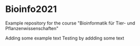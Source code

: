 # Bioinfo2021
Example repository for the course "Bioinformatik für Tier- und Pflanzenwissenschaften" 

Adding some example text 
Testing by addding some text